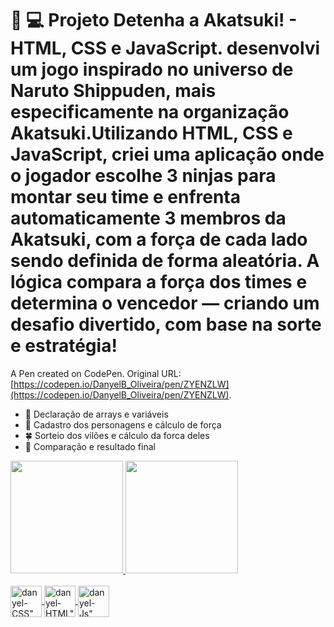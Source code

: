# 🥷 💻 Projeto Detenha a Akatsuki! - HTML, CSS e JavaScript. desenvolvi um jogo inspirado no universo de Naruto Shippuden, mais especificamente na organização Akatsuki.Utilizando HTML, CSS e JavaScript, criei uma aplicação onde o jogador escolhe 3 ninjas para montar seu time e enfrenta automaticamente 3 membros da Akatsuki, com a força de cada lado sendo definida de forma aleatória. A lógica compara a força dos times e determina o vencedor — criando um desafio divertido, com base na sorte e estratégia! 
A Pen created on CodePen.
Original URL: [https://codepen.io/DanyelB_Oliveira/pen/ZYENZLW](https://codepen.io/DanyelB_Oliveira/pen/ZYENZLW).

- 🔎 Declaração de arrays e variáveis
- 🥷 Cadastro dos personagens e cálculo de força
- 🍀 Sorteio dos vilões e cálculo da forca deles
-  💪 Comparação e resultado final

<div>
    <a href="https://github.com/danyeloliveira">
    <img height="180em" src="https://github-readme-stats.vercel.app/api?username=danyel-oliveira&show_icons=true&theme=dracula&iclude_all_commits=true&count_private=true"/>
    <img height="180em" src="https://github-readme-stats.vercel.app/api/top-langs/?username=danyel-oliveira&layout=compact&langs_count=16&theme=dracula"/>
</div>

<div style="display: inline_block"><br>
   <img align="center" alt=danyel-CSS" height="50" width"50" src="https://cdn.jsdelivr.net/gh/devicons/devicon@latest/icons/css3/css3-plain-wordmark.svg" />       
   <img align="center" alt=danyel-HTML" height="50" width"50" src="https://cdn.jsdelivr.net/gh/devicons/devicon@latest/icons/html5/html5-plain-wordmark.svg" />      
   <img align="center" alt=danyel-Js" height="50" width"30" src="https://cdn.jsdelivr.net/gh/devicons/devicon@latest/icons/javascript/javascript-plain.svg" />
</div>
